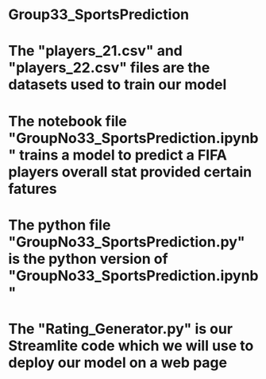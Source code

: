 # Group33_SportsPrediction

# The "players_21.csv" and "players_22.csv" files are the datasets used to train our model

# The notebook file "GroupNo33_SportsPrediction.ipynb" trains a model to predict a FIFA players overall stat provided certain fatures

# The python file "GroupNo33_SportsPrediction.py" is the python version of "GroupNo33_SportsPrediction.ipynb"

# The "Rating_Generator.py" is our Streamlite code which we will use to deploy our model on a web page
